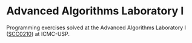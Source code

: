 # Advanced Algorithms Laboratory I

Programming exercises solved at the Advanced Algorithms Laboratory I ([SCC0210](https://uspdigital.usp.br/jupiterweb/obterDisciplina?nomdis=&sgldis=scc0210)) at ICMC-USP.
